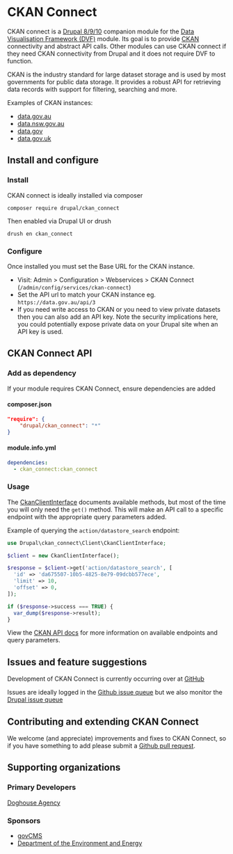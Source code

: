 # CKAN Connect

CKAN connect is a [Drupal 8/9/10](https://www.drupal.org/project/ckan_connect) companion module for the
[Data Visualisation Framework (DVF)](https://github.com/govCMS/dvf) module. Its goal is to provide
[CKAN](https://ckan.org/) connectivity and abstract API calls. Other modules can use CKAN connect
if they need CKAN connectivity from Drupal and it does not require DVF to function.

CKAN is the industry standard for large dataset storage and is used by most governments for public
data storage. It provides a robust API for retrieving data records with support for filtering,
searching and more.

Examples of CKAN instances:
* [data.gov.au](https://data.gov.au/)
* [data.nsw.gov.au](https://data.nsw.gov.au/)
* [data.gov](https://data.gov/)
* [data.gov.uk](https://data.gov.uk/)

## Install and configure

### Install
CKAN connect is ideally installed via composer
```
composer require drupal/ckan_connect
```
Then enabled via Drupal UI or drush
```
drush en ckan_connect
```

### Configure

Once installed you must set the Base URL for the CKAN instance.

* Visit: Admin > Configuration > Webservices > CKAN Connect (`/admin/config/services/ckan-connect`)
* Set the API url to match your CKAN instance eg. `https://data.gov.au/api/3`
* If you need write access to CKAN or you need to view private datasets then you can also
  add an API key. Note the security implications here, you could potentially expose private
  data on your Drupal site when an API key is used.

## CKAN Connect API

### Add as dependency

If your module requires CKAN Connect, ensure dependencies are added

#### composer.json
```json
"require": {
    "drupal/ckan_connect": "*"
}
```

#### module.info.yml
```yml
dependencies:
  - ckan_connect:ckan_connect
```

### Usage

The [CkanClientInterface](https://github.com/govCMS/ckan_connect/blob/8.x-1.x/src/Client/CkanClientInterface.php)
documents available methods, but most of the time you will only need the `get()` method. This
will make an API call to a specific endpoint with the appropriate query parameters added.

Example of querying the `action/datastore_search` endpoint:

```php
use Drupal\ckan_connect\Client\CkanClientInterface;

$client = new CkanClientInterface();

$response = $client->get('action/datastore_search', [
  'id' => 'da675507-10b5-4825-8e79-09dcbb577ece',
  'limit' => 10,
  'offset' => 0,
]);

if ($response->success === TRUE) {
  var_dump($response->result);
}
```

View the [CKAN API docs](https://docs.ckan.org/en/2.9/api/) for more information on available endpoints
and query parameters.

## Issues and feature suggestions

Development of CKAN Connect is currently occurring over at [GitHub](https://github.com/govCMS/ckan_connect)

Issues are ideally logged in the [Github issue queue](https://github.com/govCMS/ckan_connect/issues)
but we also monitor the [Drupal issue queue](https://www.drupal.org/project/ckan_connect/dvf)

## Contributing and extending CKAN Connect

We welcome (and appreciate) improvements and fixes to CKAN Connect, so if you
have something to add please submit a
[Github pull request](https://github.com/govCMS/ckan_connect/pulls).

## Supporting organizations

### Primary Developers

[Doghouse Agency](http://doghouse.agency)

### Sponsors

* [govCMS](https://www.govcms.gov.au/)
* [Department of the Environment and Energy](http://www.environment.gov.au/)
